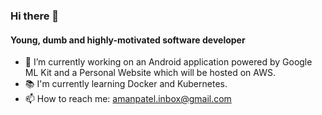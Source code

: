 ### Hi there 👋
#### Young, dumb and highly-motivated software developer
- 🔭 I’m currently working on an Android application powered by Google ML Kit and a Personal Website which will be hosted on AWS.
- 📚 I'm currently learning Docker and Kubernetes.
- 📫 How to reach me: amanpatel.inbox@gmail.com


<!--
**amanptl/amanptl** is a ✨ _special_ ✨ repository because its `README.md` (this file) appears on your GitHub profile.

Here are some ideas to get you started:

- 🔭 I’m currently working on ...
- 🌱 I’m currently learning ...
- 👯 I’m looking to collaborate on ...
- 🤔 I’m looking for help with ...
- 💬 Ask me about ...
- 📫 How to reach me: ...
- 😄 Pronouns: ...
- ⚡ Fun fact: ...
-->
